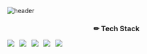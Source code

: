 ![header](https://capsule-render.vercel.app/api?type=waving&color=gradient&height=300&section=header&text=Soohyeon%20Hwang&fontSize=90)


<h3 align="center"><b>✏ Tech Stack</b></h3>
<img src="https://img.shields.io/badge/C-A8B9CC?style=flat-square&logo=C&logoColor=white"/></a> &nbsp <img src="https://img.shields.io/badge/python-3776AB?style=flat-square&logo=python&logoColor=white"></a> &nbsp <img src="https://img.shields.io/badge/html-E34F26?style=flat-square&logo=html5&logoColor=white"></a> &nbsp <img src="https://img.shields.io/badge/css-1572B6?style=flat-square&logo=css3&logoColor=white"></a> &nbsp <img src="https://img.shields.io/badge/JavaScript-F7DF1E?style=flat-square&logo=JavaScript&logoColor=white"/></a> &nbsp
